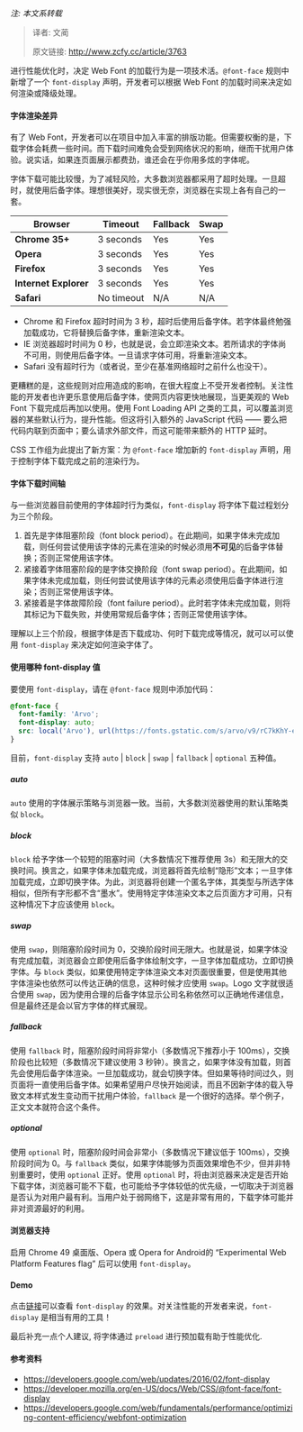 *注: 本文系转载*

> 译者: 文蔺
>
> 原文链接: http://www.zcfy.cc/article/3763



进行性能优化时，决定 Web Font 的加载行为是一项技术活。`@font-face` 规则中新增了一个 `font-display` 声明，开发者可以根据 Web Font 的加载时间来决定如何渲染或降级处理。



#### 字体渲染差异

有了 Web Font，开发者可以在项目中加入丰富的排版功能。但需要权衡的是，下载字体会耗费一些时间。而下载时间难免会受到网络状况的影响，继而干扰用户体验。说实话，如果连页面展示都费劲，谁还会在乎你用多炫的字体呢。

字体下载可能比较慢，为了减轻风险，大多数浏览器都采用了超时处理。一旦超时，就使用后备字体。理想很美好，现实很无奈，浏览器在实现上各有自己的一套。

| Browser               | Timeout    | Fallback | Swap |
| --------------------- | ---------- | -------- | ---- |
| **Chrome 35+**        | 3 seconds  | Yes      | Yes  |
| **Opera**             | 3 seconds  | Yes      | Yes  |
| **Firefox**           | 3 seconds  | Yes      | Yes  |
| **Internet Explorer** | 3 seconds  | Yes      | Yes  |
| **Safari**            | No timeout | N/A      | N/A  |

* Chrome 和 Firefox 超时时间为 3 秒，超时后使用后备字体。若字体最终勉强加载成功，它将替换后备字体，重新渲染文本。
* IE 浏览器超时时间为 0 秒，也就是说，会立即渲染文本。若所请求的字体尚不可用，则使用后备字体。一旦请求字体可用，将重新渲染文本。
* Safari 没有超时行为（或者说，至少在基准网络超时之前什么也没干）。

更糟糕的是，这些规则对应用造成的影响，在很大程度上不受开发者控制。关注性能的开发者也许更乐意使用后备字体，使网页内容更快地展现，当更美观的 Web Font 下载完成后再加以使用。使用 Font Loading API 之类的工具，可以覆盖浏览器的某些默认行为，提升性能。但这将引入额外的 JavaScript 代码 —— 要么把代码内联到页面中；要么请求外部文件，而这可能带来额外的 HTTP 延时。

CSS 工作组为此提出了新方案：为 `@font-face` 增加新的 `font-display` 声明，用于控制字体下载完成之前的渲染行为。



#### 字体下载时间轴

与一些浏览器目前使用的字体超时行为类似，`font-display` 将字体下载过程划分为三个阶段。

1. 首先是字体阻塞阶段（font block period）。在此期间，如果字体未完成加载，则任何尝试使用该字体的元素在渲染的时候必须用**不可见**的后备字体替换；否则正常使用该字体。
2. 紧接着字体阻塞阶段的是字体交换阶段（font swap period）。在此期间，如果字体未完成加载，则任何尝试使用该字体的元素必须使用后备字体进行渲染；否则正常使用该字体。
3. 紧接着是字体故障阶段（font failure period）。此时若字体未完成加载，则将其标记为下载失败，并使用常规后备字体；否则正常使用该字体。

理解以上三个阶段，根据字体是否下载成功、何时下载完成等情况，就可以可以使用 `font-display` 来决定如何渲染字体了。



#### 使用哪种 font-display 值

要使用 `font-display`，请在 `@font-face` 规则中添加代码：

```css
@font-face {
  font-family: 'Arvo';
  font-display: auto;
  src: local('Arvo'), url(https://fonts.gstatic.com/s/arvo/v9/rC7kKhY-eUDY-ucISTIf5PesZW2xOQ-xsNqO47m55DA.woff2) format('woff2');
}
```

目前，`font-display` 支持 `auto` | `block` | `swap` | `fallback` | `optional` 五种值。



##### auto

`auto` 使用的字体展示策略与浏览器一致。当前，大多数浏览器使用的默认策略类似 `block`。



##### block

`block` 给予字体一个较短的阻塞时间（大多数情况下推荐使用 3s）和无限大的交换时间。换言之，如果字体未加载完成，浏览器将首先绘制“隐形”文本；一旦字体加载完成，立即切换字体。为此，浏览器将创建一个匿名字体，其类型与所选字体相似，但所有字形都不含“墨水”。使用特定字体渲染文本之后页面方才可用，只有这种情况下才应该使用 `block`。



##### swap

使用 `swap`，则阻塞阶段时间为 0，交换阶段时间无限大。也就是说，如果字体没有完成加载，浏览器会立即使用后备字体绘制文字，一旦字体加载成功，立即切换字体。与 `block` 类似，如果使用特定字体渲染文本对页面很重要，但是使用其他字体渲染也依然可以传达正确的信息，这种时候才应使用 `swap`。Logo 文字就很适合使用 `swap`，因为使用合理的后备字体显示公司名称依然可以正确地传递信息，但是最终还是会以官方字体的样式展现。



##### fallback

使用 `fallback` 时，阻塞阶段时间将非常小（多数情况下推荐小于 100ms），交换阶段也比较短（多数情况下建议使用 3 秒钟）。换言之，如果字体没有加载，则首先会使用后备字体渲染。一旦加载成功，就会切换字体。但如果等待时间过久，则页面将一直使用后备字体。如果希望用户尽快开始阅读，而且不因新字体的载入导致文本样式发生变动而干扰用户体验，`fallback` 是一个很好的选择。举个例子，正文文本就符合这个条件。



##### optional

使用 `optional` 时，阻塞阶段时间会非常小（多数情况下建议低于 100ms），交换阶段时间为 0。与 `fallback` 类似，如果字体能够为页面效果增色不少，但并非特别重要时，使用 `optional` 正好。使用 `optional` 时，将由浏览器来决定是否开始下载字体，浏览器可能不下载，也可能给予字体较低的优先级，一切取决于浏览器是否认为对用户最有利。当用户处于弱网络下，这是非常有用的，下载字体可能并非对资源最好的利用。



#### 浏览器支持

启用 Chrome 49 桌面版、Opera 或 Opera for Android的 “Experimental Web Platform Features flag” 后可以使用 `font-display`。



#### Demo

点击[链接](https://jsbin.com/nigahi/latest/edit?html,output)可以查看 `font-display` 的效果。对关注性能的开发者来说，`font-display` 是相当有用的工具！



最后补充一点个人建议, 将字体通过 `preload` 进行预加载有助于性能优化.



#### 参考资料

* https://developers.google.com/web/updates/2016/02/font-display
* https://developer.mozilla.org/en-US/docs/Web/CSS/@font-face/font-display
* https://developers.google.com/web/fundamentals/performance/optimizing-content-efficiency/webfont-optimization